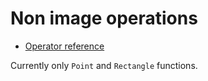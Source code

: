 # Non image operations

  - [Operator reference](/doc/trunk/doc/ref/miscellaneous_geometry.md)

Currently only `Point` and `Rectangle` functions.
